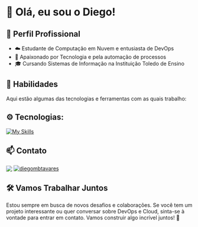 # 👋 Olá, eu sou o Diego!

## 💼 Perfil Profissional

- ☁️ Estudante de Computação em Nuvem e entusiasta de DevOps
- 🌱 Apaixonado por Tecnologia e pela automação de processos
- 🎓 Cursando Sistemas de Informação na Instituição Toledo de Ensino

## 🚀 Habilidades

Aqui estão algumas das tecnologias e ferramentas com as quais trabalho:

## ⚙️ Tecnologias:
[![My Skills](https://skillicons.dev/icons?i=aws,azure,gcp,terraform,linux,py,docker,git,github,cloudflare)](https://skillicons.dev)

## 📫 Contato
<p style="margin-top: 10px;">
  <a href="mailto:diegotavares.infra@gmail.com" target="_blank"><img align="center" src="https://img.shields.io/badge/Gmail-D14836?style=for-the-badge&logo=gmail&logoColor=white"></a>
  <a href="https://linkedin.com/in/diegombtavares" target="blank"><img align="center" src="https://img.shields.io/badge/-LinkedIn-%230077B5?style=for-the-badge&logo=linkedin&logoColor=white" alt="diegombtavares" target="_blank" /></a>
</p>

## 🛠️ Vamos Trabalhar Juntos
Estou sempre em busca de novos desafios e colaborações. Se você tem um projeto interessante ou quer conversar sobre DevOps e Cloud, sinta-se à vontade para entrar em contato. Vamos construir algo incrível juntos! 🌟
